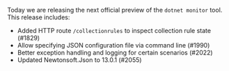 Today we are releasing the next official preview of the `dotnet monitor` tool. This release includes:

- Added HTTP route `/collectionrules` to inspect collection rule state (#1829)
- Allow specifying JSON configuration file via command line (#1990)
- Better exception handling and logging for certain scenarios (#2022)
- Updated Newtonsoft.Json to 13.0.1 (#2055)
